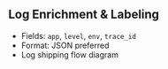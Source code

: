 ## Log Enrichment & Labeling

- Fields: `app`, `level`, `env`, `trace_id`
- Format: JSON preferred
- Log shipping flow diagram